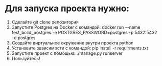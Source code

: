 # Для запуска проекта нужно:  

1. Сделайте git clone репозитория
2. Запустите Postgres на Docker c командой: docker run --name test_bolid_postgres -e POSTGRES_PASSWORD=postgres -p 5432:5432 -d postgres
3. Создайте виртуальное окружение внутри проекта python
4. Установите зависимости с командой: pip install -r requirments.txt 
5. Запустите проект с помощью: ./manage.py runserver
6. Пользуйтесь!
